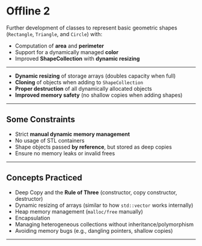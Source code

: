 # Offline 2

Further development of classes to represent basic geometric shapes (`Rectangle`, `Triangle`, and `Circle`) with:

- Computation of **area** and **perimeter**
- Support for a dynamically managed **color**
- Improved **ShapeCollection** with **dynamic resizing**

---

- **Dynamic resizing** of storage arrays (doubles capacity when full)
- **Cloning** of objects when adding to `ShapeCollection`
- **Proper destruction** of all dynamically allocated objects
- **Improved memory safety** (no shallow copies when adding shapes)

---

## Some Constraints

- Strict **manual dynamic memory management** 
- No usage of STL containers 
- Shape objects passed **by reference**, but stored as deep copies
- Ensure no memory leaks or invalid frees

---

## Concepts Practiced

- Deep Copy and the **Rule of Three** (constructor, copy constructor, destructor)
- Dynamic resizing of arrays (similar to how `std::vector` works internally)
- Heap memory management (`malloc/free` manually)
- Encapsulation
- Managing heterogeneous collections without inheritance/polymorphism
- Avoiding memory bugs (e.g., dangling pointers, shallow copies)

---
